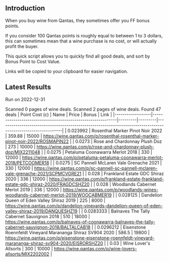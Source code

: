## Introduction

When you buy wine from Qantas, they sometimes offer you FF bonus points. 

If you consider 100 Qantas points is roughly equal to between 1 to 3 dollars, this can sometimes mean that a wine purchase is no cost, or will actually profit the buyer.

This quick script allows you to quickly find all good deals, and sort by Bonus Point to Cost Value.

Links will be copied to your clipboard for easier navigation.

## Latest Results

Run on 2022-12-31

Scanned 0 pages of wine deals.
Scanned 2 pages of wine deals.
Found 47 deals
|   Point Cost (c) | Name                                                       |   Price |   Bonus | Link                                                                                                        |
|------------------|------------------------------------------------------------|---------|---------|-------------------------------------------------------------------------------------------------------------|
|        0.023992  | Rosenthal Marker Pinot Noir 2022                           |  359.88 |   15000 | https://wine.qantas.com/p/rosenthal-rosenthal-marker-pinot-noir-2022/ROSMAPIN22                             |
|        0.0273    | Rose and Chardonnay Plush Doz                              |  273    |   10000 | https://wine.qantas.com/p/rose-and-chardonnay-plush-doz/MIX2211048                                          |
|        0.0275    | Petaluma Coonawarra Merlot 2018                            |  330    |   12000 | https://wine.qantas.com/p/petaluma-petaluma-coonawarra-merlot-2018/PETCOOMER18                              |
|        0.0275    | SC Pannell McLaren Vale Grenache 2021                      |  330    |   12000 | https://wine.qantas.com/p/sc-pannell-sc-pannell-mclaren-vale-grenache-2021/SCPMCVGRE21                      |
|        0.028     | Frankland Estate GDC Shiraz 2020                           |  336    |   12000 | https://wine.qantas.com/p/frankland-estate-frankland-estate-gdc-shiraz-2020/FRAGDCSHZ20                     |
|        0.028     | Woodlands Cabernet Merlot 2019                             |  336    |   12000 | https://wine.qantas.com/p/woodlands-wines-woodlands-cabernet-merlot-2019/WOOCABMER19                        |
|        0.028125  | Dandelion Queen of Eden Valley Shiraz 2019                 |  225    |    8000 | https://wine.qantas.com/p/dandelion-vineyards-dandelion-queen-of-eden-valley-shiraz-2019/DANQUESHZ19        |
|        0.0283333 | Balnaves The Tally Cabernet Sauvignon 2018                 |  510    |   18000 | https://wine.qantas.com/p/balnaves-of-coonawarra-balnaves-the-tally-cabernet-sauvignon-2018/BALTALCAB18     |
|        0.0296212 | Eisenstone Roennfeldt Vineyard Marananga Shiraz SV904 2020 |  586.5  |   19800 | https://wine.qantas.com/p/eisenstone-eisenstone-roennfeldt-vineyard-marananga-shiraz-sv904-2020/EISRORSHZ20 |
|        0.03      | Wine Lover's Allsorts                                      |  300    |   10000 | https://wine.qantas.com/p/wine-lovers-allsorts/MIX2202002                                                   |


